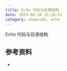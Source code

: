 ```yaml
---
title: Echo 代码与目录结构
date: 2019-08-10 15:18:51
category: showcode, echo
---
```


Echo 代码与目录结构



## 参考资料

- []()